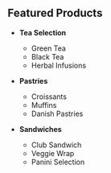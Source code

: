 ## Featured Products

- **Tea Selection**
  - Green Tea
  - Black Tea
  - Herbal Infusions

- **Pastries**
  - Croissants
  - Muffins
  - Danish Pastries

- **Sandwiches**
  - Club Sandwich
  - Veggie Wrap
  - Panini Selection
